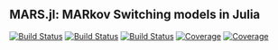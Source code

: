 ## MARS.jl: MARkov Switching models in Julia

[![Build Status](https://github.com/m-dadej/MARS.jl/actions/workflows/CI.yml/badge.svg?branch=main)](https://github.com/m-dadej/MARS.jl/actions/workflows/CI.yml?query=branch%3Amain)
[![Build Status](https://travis-ci.com/m-dadej/MARS.jl.svg?branch=main)](https://travis-ci.com/m-dadej/MARS.jl)
[![Build Status](https://ci.appveyor.com/api/projects/status/github/m-dadej/MARS.jl?svg=true)](https://ci.appveyor.com/project/m-dadej/MARS-jl)
[![Coverage](https://codecov.io/gh/m-dadej/MARS.jl/branch/main/graph/badge.svg)](https://codecov.io/gh/m-dadej/MARS.jl)
[![Coverage](https://coveralls.io/repos/github/m-dadej/MARS.jl/badge.svg?branch=main)](https://coveralls.io/github/m-dadej/MARS.jl?branch=main)
